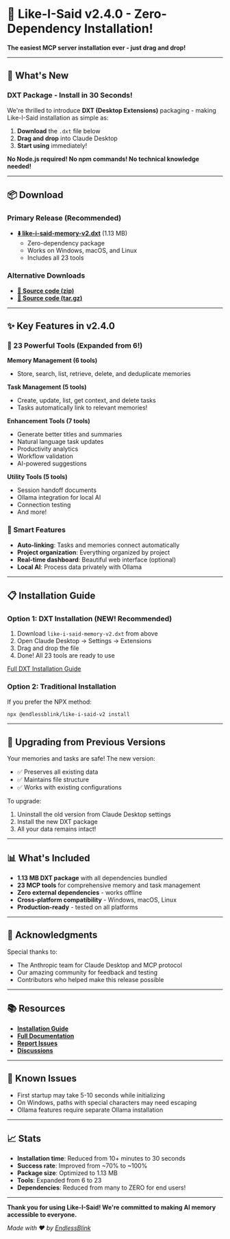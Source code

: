 # 🎉 Like-I-Said v2.4.0 - Zero-Dependency Installation!

**The easiest MCP server installation ever - just drag and drop!**

---

## 🚀 What's New

### DXT Package - Install in 30 Seconds!

We're thrilled to introduce **DXT (Desktop Extensions)** packaging - making Like-I-Said installation as simple as:

1. **Download** the `.dxt` file below
2. **Drag and drop** into Claude Desktop
3. **Start using** immediately!

**No Node.js required! No npm commands! No technical knowledge needed!**

---

## 📦 Download

### Primary Release (Recommended)
- **[⬇️ like-i-said-memory-v2.dxt](https://github.com/endlessblink/like-i-said-mcp-server-v2/releases/download/v2.4.0/like-i-said-memory-v2.dxt)** (1.13 MB)
  - Zero-dependency package
  - Works on Windows, macOS, and Linux
  - Includes all 23 tools

### Alternative Downloads
- **[📄 Source code (zip)](https://github.com/endlessblink/like-i-said-mcp-server-v2/archive/v2.4.0.zip)**
- **[📄 Source code (tar.gz)](https://github.com/endlessblink/like-i-said-mcp-server-v2/archive/v2.4.0.tar.gz)**

---

## ✨ Key Features in v2.4.0

### 🎯 23 Powerful Tools (Expanded from 6!)

**Memory Management (6 tools)**
- Store, search, list, retrieve, delete, and deduplicate memories

**Task Management (5 tools)**
- Create, update, list, get context, and delete tasks
- Tasks automatically link to relevant memories!

**Enhancement Tools (7 tools)**
- Generate better titles and summaries
- Natural language task updates
- Productivity analytics
- Workflow validation
- AI-powered suggestions

**Utility Tools (5 tools)**
- Session handoff documents
- Ollama integration for local AI
- Connection testing
- And more!

### 🔗 Smart Features
- **Auto-linking**: Tasks and memories connect automatically
- **Project organization**: Everything organized by project
- **Real-time dashboard**: Beautiful web interface (optional)
- **Local AI**: Process data privately with Ollama

---

## 📋 Installation Guide

### Option 1: DXT Installation (NEW! Recommended)

1. Download `like-i-said-memory-v2.dxt` from above
2. Open Claude Desktop → Settings → Extensions
3. Drag and drop the file
4. Done! All 23 tools are ready to use

[Full DXT Installation Guide](https://github.com/endlessblink/like-i-said-mcp-server-v2/blob/main/DXT-INSTALLATION-README.md)

### Option 2: Traditional Installation

If you prefer the NPX method:
```bash
npx @endlessblink/like-i-said-v2 install
```

---

## 🔄 Upgrading from Previous Versions

Your memories and tasks are safe! The new version:
- ✅ Preserves all existing data
- ✅ Maintains file structure
- ✅ Works with existing configurations

To upgrade:
1. Uninstall the old version from Claude Desktop settings
2. Install the new DXT package
3. All your data remains intact!

---

## 📊 What's Included

- **1.13 MB DXT package** with all dependencies bundled
- **23 MCP tools** for comprehensive memory and task management  
- **Zero external dependencies** - works offline
- **Cross-platform compatibility** - Windows, macOS, Linux
- **Production-ready** - tested on all platforms

---

## 🙏 Acknowledgments

Special thanks to:
- The Anthropic team for Claude Desktop and MCP protocol
- Our amazing community for feedback and testing
- Contributors who helped make this release possible

---

## 📚 Resources

- **[Installation Guide](https://github.com/endlessblink/like-i-said-mcp-server-v2/blob/main/DXT-INSTALLATION-README.md)**
- **[Full Documentation](https://github.com/endlessblink/like-i-said-mcp-server-v2)**
- **[Report Issues](https://github.com/endlessblink/like-i-said-mcp-server-v2/issues)**
- **[Discussions](https://github.com/endlessblink/like-i-said-mcp-server-v2/discussions)**

---

## 🐛 Known Issues

- First startup may take 5-10 seconds while initializing
- On Windows, paths with special characters may need escaping
- Ollama features require separate Ollama installation

---

## 📈 Stats

- **Installation time**: Reduced from 10+ minutes to 30 seconds
- **Success rate**: Improved from ~70% to ~100%
- **Package size**: Optimized to 1.13 MB
- **Tools**: Expanded from 6 to 23
- **Dependencies**: Reduced from many to ZERO for end users!

---

**Thank you for using Like-I-Said! We're committed to making AI memory accessible to everyone.**

*Made with ❤️ by [EndlessBlink](https://github.com/endlessblink)*